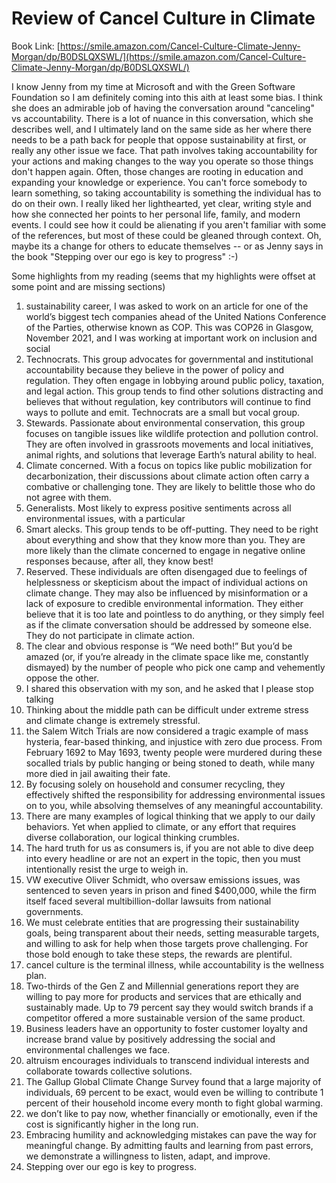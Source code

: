 # Review of Cancel Culture in Climate  
Book Link: [https://smile.amazon.com/Cancel-Culture-Climate-Jenny-Morgan/dp/B0DSLQXSWL/](https://smile.amazon.com/Cancel-Culture-Climate-Jenny-Morgan/dp/B0DSLQXSWL/)

I know Jenny from my time at Microsoft and with the Green Software Foundation so I am definitely coming into this aith at least some bias. I think she does an admirable job of having the conversation around "canceling" vs accountability. There is a lot of nuance in this conversation, which she describes well, and I ultimately land on the same side as her where there needs to be a path back for people that oppose sustainability at first, or really any other issue we face. That path involves taking accountability for your actions and making changes to the way you operate so those things don't happen again. Often, those changes are rooting in education and expanding your knowledge or experience. You can't force somebody to learn something, so taking accountability is something the individual has to do on their own. I really liked her lighthearted, yet clear, writing style and how she connected her points to her personal life, family, and modern events. I could see how it could be alienating if you aren't familiar with some of the references, but most of these could be gleaned through context. Oh, maybe its a change for others to educate themselves -- or as Jenny says in the book "Stepping over our ego is key to progress" :-)   

 

Some highlights from my reading (seems that my highlights were offset at some point and are missing sections)
1. sustainability career, I was asked to work on an article for one of the world’s biggest tech companies ahead of the United Nations Conference of the Parties, otherwise known as COP. This was COP26 in Glasgow, November 2021, and I was working at important work on inclusion and social
2. Technocrats. This group advocates for governmental and institutional accountability because they believe in the power of policy and regulation. They often engage in lobbying around public policy, taxation, and legal action. This group tends to find other solutions distracting and believes that without regulation, key contributors will continue to find ways to pollute and emit. Technocrats are a small but vocal group. 
3. Stewards. Passionate about environmental conservation, this group focuses on tangible issues like wildlife protection and pollution control. They are often involved in grassroots movements and local initiatives, animal rights, and solutions that leverage Earth’s natural ability to heal. 
4. Climate concerned. With a focus on topics like public mobilization for decarbonization, their discussions about climate action often carry a combative or challenging tone. They are likely to belittle those who do not agree with them. 
5. Generalists. Most likely to express positive sentiments across all environmental issues, with a particular
6. Smart alecks. This group tends to be off-putting. They need to be right about everything and show that they know more than you. They are more likely than the climate concerned to engage in negative online responses because, after all, they know best!
7. Reserved. These individuals are often disengaged due to feelings of helplessness or skepticism about the impact of individual actions on climate change. They may also be influenced by misinformation or a lack of exposure to credible environmental information. They either believe that it is too late and pointless to do anything, or they simply feel as if the climate conversation should be addressed by someone else. They do not participate in climate action.
8. The clear and obvious response is “We need both!” But you’d be amazed (or, if you’re already in the climate space like me, constantly dismayed) by the number of people who pick one camp and vehemently oppose the other.
9. I shared this observation with my son, and he asked that I please stop talking
10. Thinking about the middle path can be difficult under extreme stress and climate change is extremely stressful.
11. the Salem Witch Trials are now considered a tragic example of mass hysteria, fear-based thinking, and injustice with zero due process. From February 1692 to May 1693, twenty people were murdered during these socalled trials by public hanging or being stoned to death, while many more died in jail awaiting their fate.
12. By focusing solely on household and consumer recycling, they effectively shifted the responsibility for addressing environmental issues on to you, while absolving themselves of any meaningful accountability.
13. There are many examples of logical thinking that we apply to our daily behaviors. Yet when applied to climate, or any effort that requires diverse collaboration, our logical thinking crumbles.
14. The hard truth for us as consumers is, if you are not able to dive deep into every headline or are not an expert in the topic, then you must intentionally resist the urge to weigh in.
15. VW executive Oliver Schmidt, who oversaw emissions issues, was sentenced to seven years in prison and fined $400,000, while the firm itself faced several multibillion-dollar lawsuits from national governments.
16. We must celebrate entities that are progressing their sustainability goals, being transparent about their needs, setting measurable targets, and willing to ask for help when those targets prove challenging. For those bold enough to take these steps, the rewards are plentiful.
17. cancel culture is the terminal illness, while accountability is the wellness plan.
18. Two-thirds of the Gen Z and Millennial generations report they are willing to pay more for products and services that are ethically and sustainably made. Up to 79 percent say they would switch brands if a competitor offered a more sustainable version of the same product.
19. Business leaders have an opportunity to foster customer loyalty and increase brand value by positively addressing the social and environmental challenges we face.
20. altruism encourages individuals to transcend individual interests and collaborate towards collective solutions.
21. The Gallup Global Climate Change Survey found that a large majority of individuals, 69 percent to be exact, would even be willing to contribute 1 percent of their household income every month to fight global warming.
22. we don’t like to pay now, whether financially or emotionally, even if the cost is significantly higher in the long run.
23. Embracing humility and acknowledging mistakes can pave the way for meaningful change. By admitting faults and learning from past errors, we demonstrate a willingness to listen, adapt, and improve.
24. Stepping over our ego is key to progress.
